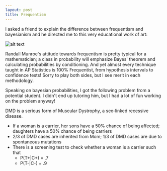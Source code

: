```yaml
---
layout: post
title: Frequentism
---
```


I asked a friend to explain the difference between frequentism and bayesianism and he directed me to this very educational work of art:

![alt text](https://raw.githubusercontent.com/rachel1792/jekyll-now/master/images/bayesians.png "xkcd.com/1132")

Randall Munroe's attitude towards frequentism is pretty typical for a mathematician; a class in probability will emphasize Bayes' theorem and calculating probabilities by conditioning.  And yet almost every technique taught in AP Statistics is 100% Frequentist, from hypothesis intervals to confidence tests!  Sorry to play both sides, but I see merit in each methodology. 

Speaking on bayesian probabilities, I got the following problem from a potential student.  I didn't end up tutoring him, but I had a lot of fun working on the problem anyway!

DMD is a serious form of Muscular Dystrophy, a sex-linked recessive disease. 
* If a woman is a carrier, her sons have a 50% chance of being affected; daughters have a 50% chance of being carriers
* 2/3 of DMD cases are inherited from Mom; 1/3 of DMD cases are due to spontaneous mutations
* There is a screening test to check whether a woman is a carrier such that
  + P(T+|C+) = .7
  + P(T-|C-) = .9


